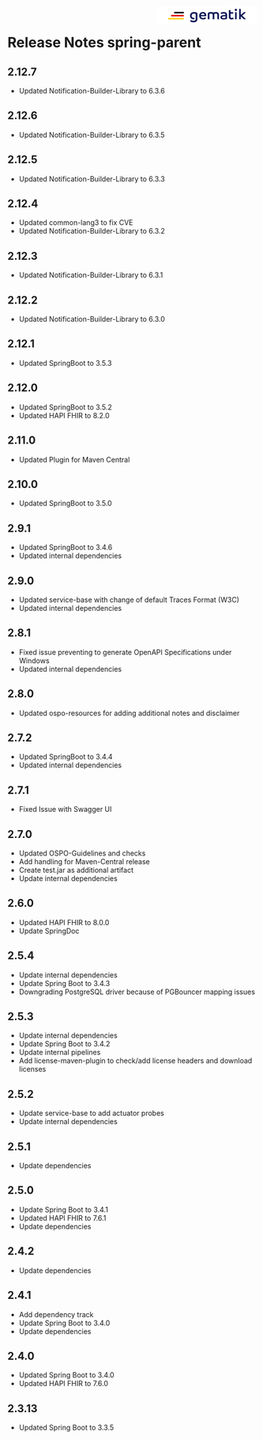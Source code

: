 <img align="right" width="200" height="37" src="media/Gematik_Logo_Flag.png"/> <br/>

# Release Notes spring-parent

## 2.12.7
- Updated Notification-Builder-Library to 6.3.6

## 2.12.6
- Updated Notification-Builder-Library to 6.3.5

## 2.12.5
- Updated Notification-Builder-Library to 6.3.3

## 2.12.4
- Updated common-lang3 to fix CVE
- Updated Notification-Builder-Library to 6.3.2

## 2.12.3
- Updated Notification-Builder-Library to 6.3.1

## 2.12.2
- Updated Notification-Builder-Library to 6.3.0

## 2.12.1
- Updated SpringBoot to 3.5.3

## 2.12.0
- Updated SpringBoot to 3.5.2
- Updated HAPI FHIR to 8.2.0

## 2.11.0
- Updated Plugin for Maven Central

## 2.10.0
- Updated SpringBoot to 3.5.0

## 2.9.1
- Updated SpringBoot to 3.4.6
- Updated internal dependencies

## 2.9.0
- Updated service-base with change of default Traces Format (W3C)
- Updated internal dependencies

## 2.8.1
- Fixed issue preventing to generate OpenAPI Specifications under Windows
- Updated internal dependencies

## 2.8.0
- Updated ospo-resources for adding additional notes and disclaimer

## 2.7.2
- Updated SpringBoot to 3.4.4
- Updated internal dependencies

## 2.7.1
- Fixed Issue with Swagger UI
 
## 2.7.0
- Updated OSPO-Guidelines and checks
- Add handling for Maven-Central release
- Create test.jar as additional artifact
- Update internal dependencies

## 2.6.0
- Updated HAPI FHIR to 8.0.0
- Update SpringDoc

## 2.5.4
- Update internal dependencies
- Update Spring Boot to 3.4.3
- Downgrading PostgreSQL driver because of PGBouncer mapping issues

## 2.5.3
- Update internal dependencies
- Update Spring Boot to 3.4.2
- Update internal pipelines
- Add license-maven-plugin to check/add license headers and download licenses

## 2.5.2
- Update service-base to add actuator probes
- Update internal dependencies

## 2.5.1
- Update dependencies

## 2.5.0
- Update Spring Boot to 3.4.1
- Updated HAPI FHIR to 7.6.1
- Update dependencies

## 2.4.2
- Update dependencies

## 2.4.1
- Add dependency track
- Update Spring Boot to 3.4.0 
- Update dependencies

## 2.4.0
- Updated Spring Boot to 3.4.0
- Updated HAPI FHIR to 7.6.0

## 2.3.13
- Updated Spring Boot to 3.3.5
